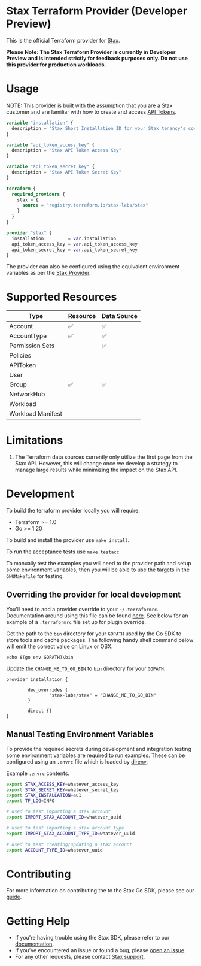 # Stax Terraform Provider (Developer Preview)

This is the official Terraform provider for [Stax](https://www.stax.io/). 

**Please Note: The Stax Terraform Provider is currently in Developer Preview and is intended strictly for feedback purposes only. Do not use this provider for production workloads.**

# Usage

NOTE: This provider is built with the assumption that you are a Stax customer and are familiar with how to create and access [API Tokens](https://www.stax.io/developer/api-tokens/).


```terraform
variable "installation" {
  description = "Stax Short Installation ID for your Stax tenancy's control plane"
}

variable "api_token_access_key" {
  description = "Stax API Token Access Key"
}

variable "api_token_secret_key" {
  description = "Stax API Token Secret Key"
}

terraform {
  required_providers {
    stax = {
      source = "registry.terraform.io/stax-labs/stax"
    }
  }
}

provider "stax" {
  installation         = var.installation
  api_token_access_key = var.api_token_access_key
  api_token_secret_key = var.api_token_secret_key
}
```

The provider can also be configured using the equivalent environment variables as per the [Stax Provider](docs/index.md).

# Supported Resources

| Type | Resource | Data Source
|---|---|---|
| Account | ✅ | ✅ 
| AccountType | ✅ | ✅
| Permission Sets | | ✅
| Policies |
| APIToken |
| User | 
| Group | ✅ | ✅
| NetworkHub |
| Workload |
| Workload Manifest |

# Limitations 

1. The Terraform data sources currently only utilize the first page from the Stax API. However, this will change once we develop a strategy to manage large results while minimizing the impact on the Stax API.

# Development

To build the terraform provider locally you will require.

* Terraform >= 1.0
* Go >= 1.20

To build and install the provider use `make install`.

To run the acceptance tests use `make testacc`

To manually test the examples you will need to the provider path and setup some environment variables, then you will be able to use the targets in the `GNUMakefile` for testing.
## Overriding the provider for local development

You'll need to add a provider override to your `~/.terraformrc`. Documentation around using this file can be found [here](https://developer.hashicorp.com/terraform/cli/config/config-file#development-overrides-for-provider-developers). See below for an example of a `.terraformrc` file set up for plugin override.

Get the path to the `bin` directory for your `GOPATH` used by the Go SDK to store tools and cache packages. The following handy shell command below will emit the correct value on Linux or OSX.

```shell
echo $(go env GOPATH)\bin
```

Update the `CHANGE_ME_TO_GO_BIN` to `bin` directory for your `GOPATH`.

```hcl
provider_installation {

        dev_overrides {
                "stax-labs/stax" = "CHANGE_ME_TO_GO_BIN"
        }

        direct {}
}

```

## Manual Testing Environment Variables

To provide the required secrets during development and integration testing some environment variables are required to run examples. These can be configured using an `.envrc` file which is loaded by [direnv](https://direnv.net/).

Example `.envrc` contents.

```bash
export STAX_ACCESS_KEY=whatever_access_key
export STAX_SECRET_KEY=whatever_secret_key
export STAX_INSTALLATION=au1
export TF_LOG=INFO

# used to test importing a stax account
export IMPORT_STAX_ACCOUNT_ID=whatever_uuid

# used to test importing a stax account type
export IMPORT_STAX_ACCOUNT_TYPE_ID=whatever_uuid

# used to test creating/updating a stax account
export ACCOUNT_TYPE_ID=whatever_uuid
```

# Contributing

For more information on contributing the to the Stax Go SDK, please see our [guide](https://github.com/stax-labs/terraform-provider-stax/blob/master/CONTRIBUTING.md).

# Getting Help

* If you're having trouble using the Stax SDK, please refer to our [documentation](https://www.stax.io/developer/api-tokens/).<br>
* If you've encountered an issue or found a bug, please [open an issue](https://github.com/stax-labs/terraform-provider-stax/issues).<br>
* For any other requests, please contact [Stax support](mailto:support@stax.io).